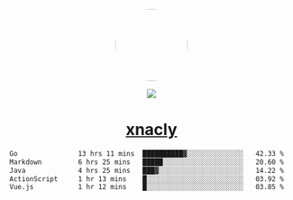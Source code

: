 <p align="center">
  <img style="border-radius: 100px" width="128" height="128" src="https://avatars.githubusercontent.com/u/47723417?v=4"/>
</p>
<p align="center">
  <img src="https://komarev.com/ghpvc/?username=xnacly&&style=flat-square"/>
</p>

<h1 align="center"><a href="https://xnacly.me"> xnacly</a> </h1>

<!--START_SECTION:waka-->

```txt
Go               13 hrs 11 mins  ██████████▓░░░░░░░░░░░░░░   42.33 %
Markdown         6 hrs 25 mins   █████░░░░░░░░░░░░░░░░░░░░   20.60 %
Java             4 hrs 25 mins   ███▓░░░░░░░░░░░░░░░░░░░░░   14.22 %
ActionScript     1 hr 13 mins    █░░░░░░░░░░░░░░░░░░░░░░░░   03.92 %
Vue.js           1 hr 12 mins    █░░░░░░░░░░░░░░░░░░░░░░░░   03.85 %
```

<!--END_SECTION:waka-->
